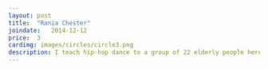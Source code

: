 ```yaml
---
layout: post
title:  "Rania Chester"
joindate:   2014-12-12
price:	3
cardimg: images/circles/circle3.png
description: I teach hip-hop dance to a group of 22 elderly people here on Waiheke Island.
---
```

